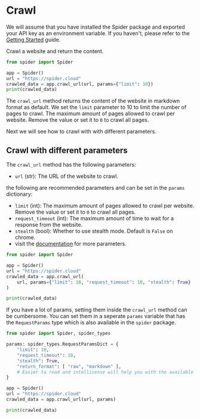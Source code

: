 # Crawl

We will assume that you have installed the Spider package and exported your API key as an environment variable. If you haven't, please refer to the [Getting Started](./getting-started.md) guide.

Crawl a website and return the content.

```python
from spider import Spider

app = Spider()
url = "https://spider.cloud"
crawled_data = app.crawl_url(url, params={"limit": 10})
print(crawled_data)
```

The `crawl_url` method returns the content of the website in markdown format as default. We set the `limit` parameter to 10 to limit the number of pages to crawl. The maximum amount of pages allowed to crawl per website. Remove the value or set it to `0` to crawl all pages.

Next we will see how to crawl with with different parameters.

## Crawl with different parameters

The `crawl_url` method has the following parameters:

- `url` (str): The URL of the website to crawl.

the following are recommended parameters and can be set in the `params` dictionary:

- `limit` (int): The maximum amount of pages allowed to crawl per website. Remove the value or set it to `0` to crawl all pages.
- `request_timeout` (int): The maximum amount of time to wait for a response from the website.
- `stealth` (bool): Whether to use stealth mode. Default is `False` on chrome.
- visit the [documentation](https://spider.cloud/docs/api?ref=python-sdk-book) for more parameters.

```python
from spider import Spider

app = Spider()
url = "https://spider.cloud"
crawled_data = app.crawl_url(
    url, params={"limit": 10, "request_timeout": 10, "stealth": True}
)

print(crawled_data)
```

If you have a lot of params, setting them inside the `crawl_url` method can be cumbersome. You can set them in a seperate `params` variable that has the `RequestParams` type which is also available in the `spider` package.

```python
from spider import Spider, spider_types

params: spider_types.RequestParamsDict = {
    "limit": 10,
    "request_timeout": 10,
    "stealth": True,
    "return_format": [ "raw", "markdown" ],
    # Easier to read and intellisense will help you with the available options
}

app = Spider()
url = "https://spider.cloud"
crawled_data = app.crawl_url(url, params)

print(crawled_data)
```
